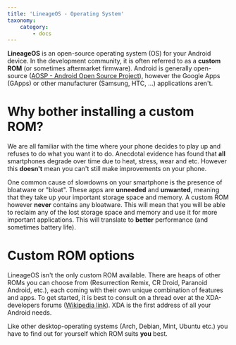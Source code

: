```yaml
---
title: 'LineageOS - Operating System'
taxonomy:
    category:
        - docs
---
```


**LineageOS** is an open-source operating system (OS) for your Android device. In the development community, it is often referred to as a __custom ROM__ (or sometimes aftermarket firmware). Android is generally open-source ([AOSP - Android Open Source Project](https://source.android.com/)), however the Google Apps (GApps) or other manufacturer (Samsung, HTC, ...) applications aren't.

# Why bother installing a custom ROM?

We are all familiar with the time where your phone decides to play up and refuses to do what you want it to do. Anecdotal evidence has found that **all** smartphones degrade over time due to heat, stress, wear and etc. However this __doesn't__ mean you can't still make improvements on your phone. 

One common cause of slowdowns on your smartphone is the presence of bloatware or "bloat". These apps are **unneeded** and **unwanted**, meaning that they take up your important storage space and memory. A custom ROM however **never** contains any bloatware. This will mean that you will be able to reclaim any of the lost storage space and memory and use it for more important applications. This will translate to **better** performance (and sometimes battery life). 

# Custom ROM options

LineageOS isn't the only custom ROM available. There are heaps of other ROMs you can choose from (Resurrection Remix, CR Droid, Paranoid Android, etc.), each coming with their own unique combination of features and apps. 
To get started, it is best to consult on a thread over at the XDA-developers forums ([Wikipedia link](https://en.wikipedia.org/wiki/XDA_Developers)). XDA is the first address of all your Android needs. 

Like other desktop-operating systems (Arch, Debian, Mint, Ubuntu etc.) you have to find out for yourself which ROM suits **you** best.
